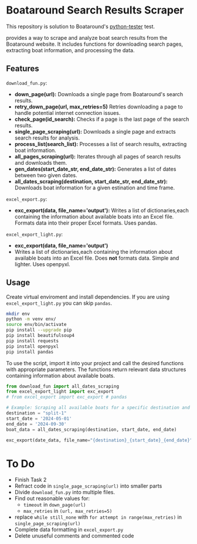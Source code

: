 # Boataround Search Results Scraper

This repository is solution to Boataround's [python-tester](https://bitbucket.org/bodev/python-tester/src/main/) test.

provides a way to scrape and analyze boat search results from the Boataround website.
It includes functions for downloading search pages, extracting boat information, and processing the data.

## Features

`download_fun.py`:

- **down_page(url):** Downloads a single page from Boataround's search results.
- **retry_down_page(url, max_retries=5)** Retries downloading a page to handle potential internet connection issues.
- **check_page(id_search):** Checks if a page is the last page of the search results.
- **single_page_scraping(url):** Downloads a single page and extracts search results for analysis.
- **process_list(search_list):** Processes a list of search results, extracting boat information.
- **all_pages_scraping(url):** Iterates through all pages of search results and downloads them.
- **gen_dates(start_date_str, end_date_str):** Generates a list of dates between two given dates.
- **all_dates_scraping(destination, start_date_str, end_date_str):** Downloads boat information for a given estination and time frame.

`excel_export.py`:

- **exc_export(data, file_name='output'):** Writes a list of dictionaries,each containing the information about available boats
    into an Excel file. Formats data into their proper Excel formats.
    Uses pandas.

`excel_export_light.py`:

- **exc_export(data, file_name='output')**
- Writes a list of dictionaries,each containing the information about available boats
    into an Excel file. Does **not** formats data. Simple and lighter. Uses openpyxl.
  
## Usage

Create virtual enviroment and install dependencies.
If you are using `excel_export_light.py` you can skip `pandas`.

```bash
mkdir env
python -m venv env/
source env/bin/activate
pip install --upgrade pip
pip install beautifulsoup4
pip install requests
pip install openpyxl
pip install pandas
```

To use the script, import it into your project and call the desired functions with appropriate parameters.
The functions return relevant data structures containing information about available boats.

```python
from download_fun import all_dates_scraping
from excel_export_light import exc_export
# from excel_export import exc_export # pandas

# Example: Scraping all available boats for a specific destination and date range
destination = "split-1"
start_date = '2024-05-01'
end_date = '2024-09-30'
boat_data = all_dates_scraping(destination, start_date, end_date)

exc_export(date_data, file_name="{destination}_{start_date}_{end_date}")
```

# To Do

- Finish Task 2
- Refract code in `single_page_scraping(url)` into smaller parts
- Divide `download_fun.py` into multiple files.
- Find out reasonable values for:
    - `timeout` in `down_page(url)`
    - `max_retries` in `(url, max_retries=5)`
- replace `while still_none` with `for attempt in range(max_retries)` in `single_page_scraping(url)` 
- Complete data formatting in `excel_export.py`
- Delete unuseful comments and commented code
